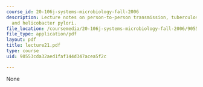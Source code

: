 ```yaml
---
course_id: 20-106j-systems-microbiology-fall-2006
description: Lecture notes on person-to-person transmission, tuberculosis, influenza,
  and helicobacter pylori.
file_location: /coursemedia/20-106j-systems-microbiology-fall-2006/90553cda32aed1faf144d347acea5f2c_lecture21.pdf
file_type: application/pdf
layout: pdf
title: lecture21.pdf
type: course
uid: 90553cda32aed1faf144d347acea5f2c

---
```

None